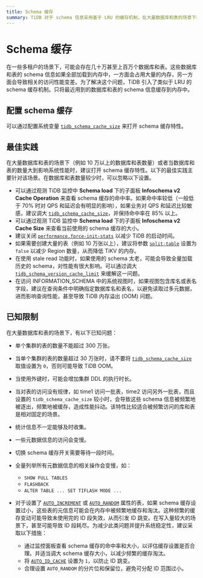 ```yaml
---
title: Schema 缓存
summary: TiDB 对于 schema 信息采用基于 LRU 的缓存机制，在大量数据库和表的场景下能够显著减少 schema 信息的内存占用以及提高性能。
---
```


# Schema 缓存

在一些多租户的场景下，可能会存在几十万甚至上百万个数据库和表。这些数据库和表的 schema 信息如果全部加载到内存中，一方面会占用大量的内存，另一方面会导致相关的访问性能变差。为了解决这个问题，TiDB 引入了类似于 LRU 的 schema 缓存机制。只将最近用到的数据库和表的 schema 信息缓存到内存中。

## 配置 schema 缓存

可以通过配置系统变量 [`tidb_schema_cache_size`](/system-variables.md#tidb_schema_cache_size-从-v800-版本开始引入) 来打开 schema 缓存特性。

## 最佳实践

在大量数据库和表的场景下（例如 10 万以上的数据库和表数量）或者当数据库和表的数量大到影响系统性能时，建议打开 schema 缓存特性。以下的最佳实践主要针对该场景。在数据库和表数量较少时，可以忽略以下设置。

- 可以通过观测 TiDB 监控中 **Schema load** 下的子面板 **Infoschema v2 Cache Operation** 来查看 schema 缓存的命中率。如果命中率较低（一般低于 70% 时对 QPS 和延迟会有明显的影响），如果业务对 QPS 和延迟比较敏感，建议调大 [`tidb_schema_cache_size`](/system-variables.md#tidb_schema_cache_size-从-v800-版本开始引入)，并保持命中率在 85% 以上。
- 可以通过观测 TiDB 监控中 **Schema load** 下的子面板 **Infoschema v2 Cache Size** 来查看当前使用的 schema 缓存的大小。
- 建议关闭 [`performance.force-init-stats`](/tidb-configuration-file.md#force-init-stats-从-v657-和-v710-版本开始引入) 以减少 TiDB 的启动时间。
- 如果需要创建大量的表（例如 10 万张以上），建议将参数 [`split-table`](/tidb-configuration-file.md#split-table) 设置为 `false` 以减少 Region 数量，从而降低 TiKV 的内存。
- 在使用 stale read 功能时，如果使用的 schema 太老，可能会导致全量加载历史的 schema，对性能有很大影响。可以通过调大 [`tidb_schema_version_cache_limit`](/system-variables.md#tidb_schema_version_cache_limit-从-v740-版本开始引入) 来缓解这一问题。
- 在访问 INFORMATION_SCHEMA 中的系统视图时，如果视图包含库名或表名字段，建议在查询条件中明确指定数据库名和表名，以避免读取过多元数据，进而影响查询性能，甚至导致 TiDB 内存溢出 (OOM) 问题。

## 已知限制

在大量数据库和表的场景下，有以下已知问题：

- 单个集群的表的数量不能超过 300 万张。
- 当单个集群的表的数量超过 30 万张时，请不要将 [`tidb_schema_cache_size`](/system-variables.md#tidb_schema_cache_size-从-v800-版本开始引入) 取值设置为 `0`，否则可能导致 TiDB OOM。
- 当使用外键时，可能会增加集群 DDL 的执行时长。
- 当对表的访问没有规律，如 time1 访问一批表，time2 访问另外一批表，而且设置的 `tidb_schema_cache_size` 较小时，会导致这些 schema 信息被频繁地被逐出，频繁地被缓存，造成性能抖动。该特性比较适合被频繁访问的库和表是相对固定的场景。
- 统计信息不一定能够及时收集。
- 一些元数据信息的访问会变慢。
- 切换 schema 缓存开关需要等待一段时间。
- 全量列举所有元数据信息的相关操作会变慢，如：

    - `SHOW FULL TABLES`
    - `FLASHBACK`
    - `ALTER TABLE ... SET TIFLASH MODE ...`
- 对于设置了 [`AUTO_INCREMENT`](/auto-increment.md) 或 [`AUTO_RANDOM`](/auto-random.md) 属性的表，如果 schema 缓存设置过小，这些表的元信息可能会在内存中被频繁地缓存和淘汰。这种频繁的缓存变动可能导致未使用完的 ID 段失效，从而引发 ID 跳变。在写入量较大的场景下，甚至可能导致 ID 段耗尽。为减少此类问题并提升系统稳定性，建议采取以下措施：

    - 通过监控面板查看 schema 缓存的命中率和大小，以评估缓存设置是否合理。并适当调大 schema 缓存大小，以减少频繁的缓存淘汰。
    - 将 [`AUTO_ID_CACHE`](/auto-increment.md#auto_id_cache) 设置为 `1`，以防止 ID 跳变。
    - 合理设置 `AUTO_RANDOM` 的分片位和保留位，避免可分配 ID 范围过小。
